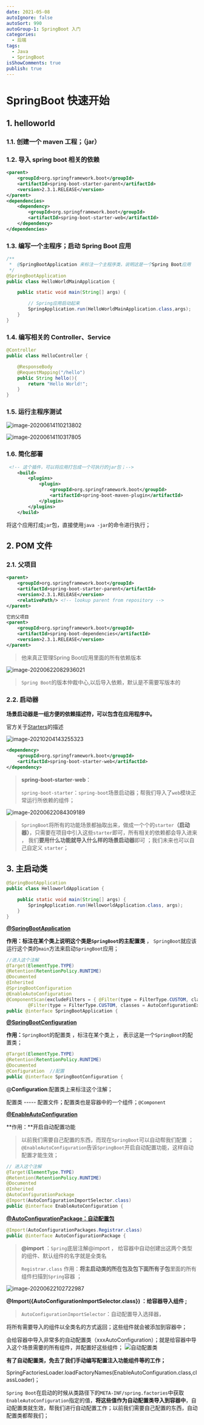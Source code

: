 ```yaml
---
date: 2021-05-08
autoIgnore: false
autoSort: 990
autoGroup-1: SpringBoot 入门
categories:
  - 后端
tags:
  - Java
  - SpringBoot
isShowComments: true
publish: true
---
```


# SpringBoot 快速开始

## 1. helloworld

### 1.1. 创建一个 maven 工程；（jar）

### 1.2. 导入 spring boot 相关的依赖

```xml
<parent>
    <groupId>org.springframework.boot</groupId>
    <artifactId>spring-boot-starter-parent</artifactId>
    <version>2.3.1.RELEASE</version>
</parent>
<dependencies>
    <dependency>
        <groupId>org.springframework.boot</groupId>
        <artifactId>spring-boot-starter-web</artifactId>
    </dependency>
</dependencies>
```

### 1.3. 编写一个主程序；启动 Spring Boot 应用

```java
/**
 *  @SpringBootApplication 来标注一个主程序类，说明这是一个Spring Boot应用
 */
@SpringBootApplication
public class HelloWorldMainApplication {

    public static void main(String[] args) {

        // Spring应用启动起来
        SpringApplication.run(HelloWorldMainApplication.class,args);
    }
}
```

### 1.4. 编写相关的 Controller、Service

```java
@Controller
public class HelloController {

    @ResponseBody
    @RequestMapping("/hello")
    public String hello(){
        return "Hello World!";
    }
}

```

### 1.5. 运行主程序测试

![image-20200614110213802](media/2.SpringBoot快速开始.assets/image-20200614110213802.png)

![image-20200614110317805](media/2.SpringBoot快速开始.assets/image-20200614110317805.png)

### 1.6. 简化部署

```xml
 <!-- 这个插件，可以将应用打包成一个可执行的jar包；-->
    <build>
        <plugins>
            <plugin>
                <groupId>org.springframework.boot</groupId>
                <artifactId>spring-boot-maven-plugin</artifactId>
            </plugin>
        </plugins>
    </build>
```

将这个应用打成`jar`包，直接使用`java -jar`的命令进行执行；

## 2. POM 文件

### 2.1. 父项目

```xml
<parent>
    <groupId>org.springframework.boot</groupId>
    <artifactId>spring-boot-starter-parent</artifactId>
    <version>2.3.1.RELEASE</version>
    <relativePath/> <!-- lookup parent from repository -->
</parent>

它的父项目
<parent>
    <groupId>org.springframework.boot</groupId>
    <artifactId>spring-boot-dependencies</artifactId>
    <version>2.3.1.RELEASE</version>
</parent>
```

> 他来真正管理Spring Boot应用里面的所有依赖版本

![image-20200622082936021](media/2.SpringBoot快速开始.assets/image-20200622082936021.png)

> `Spring Boot`的版本仲裁中心,以后导入依赖，默认是不需要写版本的

### 2.2. 启动器

**场景启动器是一组方便的依赖描述符，可以包含在应用程序中。**

官方关于[Starters](https://docs.spring.io/spring-boot/docs/current/reference/html/using-spring-boot.html#using-boot-starter)的描述

![image-20210204143255323](media/2.SpringBoot快速开始.assets/image-20210204143255323.png)

```xml
<dependency>
    <groupId>org.springframework.boot</groupId>
    <artifactId>spring-boot-starter-web</artifactId>
</dependency>
```

> **spring-boot-starter**-**web**：
>
>  `spring-boot-starter`：`spring-boot`场景启动器；帮我们导入了`web`模块正常运行所依赖的组件；

![image-20200622084309189](media/2.SpringBoot快速开始.assets/image-20200622084309189.png)

> `SpringBoot`将所有的功能场景都抽取出来，做成一个个的`starter`**（启动器）**，只需要在项目中引入这些`starter`即可，所有相关的依赖都会导入进来 ， 我们**要用什么功能就导入什么样的场景启动器**即可 ；我们未来也可以自己自定义 `starter`；

## 3. 主启动类

```java
@SpringBootApplication
public class HelloworldApplication {

    public static void main(String[] args) {
        SpringApplication.run(HelloworldApplication.class, args);
    }
}
```

**<u>@SpringBootApplication</u>**

**作用：**标注在某个类上说明这个类是`SpringBoot`的**主配置类** ， `SpringBoot`就应该运行这个类的`main`方法来启动`SpringBoot`应用；

```java
//进入这个注解
@Target(ElementType.TYPE)
@Retention(RetentionPolicy.RUNTIME)
@Documented
@Inherited
@SpringBootConfiguration
@EnableAutoConfiguration
@ComponentScan(excludeFilters = { @Filter(type = FilterType.CUSTOM, classes = TypeExcludeFilter.class),
		@Filter(type = FilterType.CUSTOM, classes = AutoConfigurationExcludeFilter.class) })
public @interface SpringBootApplication {
```

<u>**@SpringBootConfiguration**</u>

**作用：**`SpringBoot`的配置类 ，标注在某个类上 ， 表示这是一个`SpringBoot`的配置类；

```java
@Target(ElementType.TYPE)
@Retention(RetentionPolicy.RUNTIME)
@Documented
@Configuration	//配置
public @interface SpringBootConfiguration {
```

 @**Configuration**:配置类上来标注这个注解；

 配置类 ----- 配置文件；配置类也是容器中的一个组件；`@Component`

**<u>@EnableAutoConfiguration</u>**

**作用：**开启自动配置功能

> 以前我们需要自己配置的东西，而现在`SpringBoot`可以自动帮我们配置 ；`@EnableAutoConfiguration`告诉`SpringBoot`开启自动配置功能，这样自动配置才能生效；

```java
// 进入这个注解
@Target(ElementType.TYPE)
@Retention(RetentionPolicy.RUNTIME)
@Documented
@Inherited
@AutoConfigurationPackage
@Import(AutoConfigurationImportSelector.class)
public @interface EnableAutoConfiguration {
```

**<u>@AutoConfigurationPackage：自动配置包</u>**

```java
@Import(AutoConfigurationPackages.Registrar.class)
public @interface AutoConfigurationPackage {
```

> **@import** ：`Spring`底层注解@import ， 给容器中自动创建出这两个类型的组件、默认组件的名字就是全类名
>
> `Registrar.class` 作用：**将主启动类的所在包及包下面所有子包**里面的所有组件扫描到`Spring`容器 ；

![image-20200622102722987](media/2.SpringBoot快速开始.assets/image-20200622102722987.png)

**@Import({AutoConfigurationImportSelector.class}) ：给容器导入组件 ;**

> `AutoConfigurationImportSelector`：自动配置导入选择器，

将所有需要导入的组件以全类名的方式返回；这些组件就会被添加到容器中；

 会给容器中导入非常多的自动配置类（xxxAutoConfiguration）；就是给容器中导入这个场景需要的所有组件，并配置好这些组件； ![自动配置类](media/2.SpringBoot快速开始.assets/搜狗截图20180129224104.png)

**有了自动配置类，免去了我们手动编写配置注入功能组件等的工作；**

 SpringFactoriesLoader.loadFactoryNames(EnableAutoConfiguration.class,classLoader)；

`Spring Boot`在启动的时候从类路径下的`META-INF/spring.factories`中获取`EnableAutoConfiguration`指定的值，**将这些值作为自动配置类导入到容器中**，自动配置类就生效，帮我们进行自动配置工作；以前我们需要自己配置的东西，自动配置类都帮我们；
